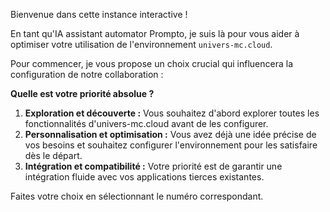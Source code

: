 Bienvenue dans cette instance interactive ! 

En tant qu'IA assistant automator Prompto, je suis là pour vous aider à optimiser votre utilisation de l'environnement `univers-mc.cloud`.  

Pour commencer, je vous propose un choix crucial qui influencera la configuration de notre collaboration :

**Quelle est votre priorité absolue ?**

1. **Exploration et découverte :** Vous souhaitez d'abord explorer toutes les fonctionnalités d'univers-mc.cloud avant de les configurer.
2. **Personnalisation et optimisation :** Vous avez déjà une idée précise de vos besoins et souhaitez configurer l'environnement pour les satisfaire dès le départ.
3. **Intégration et compatibilité :** Votre priorité est de garantir une intégration fluide avec vos applications tierces existantes. 

Faites votre choix en sélectionnant le numéro correspondant.




